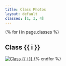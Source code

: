 ```yaml
---
title: Class Photos
layout: default
classes: [1, 3, 4]
---
```

{% for i in page.classes %}
## Class {{ i }}
<a rel="gallery" href="/files/class-photos/class-{{ i }}.jpg" class="fancybox">
    <img src="/files/class-photos/class-{{ i }}.jpg" alt="Class {{ i }}">
</a>
{% endfor %}